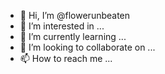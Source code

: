 - 👋 Hi, I’m @flowerunbeaten
- 👀 I’m interested in ...
- 🌱 I’m currently learning ...
- 💞️ I’m looking to collaborate on ...
- 📫 How to reach me ...

<!---
flowerunbeaten/flowerunbeaten is a ✨ special ✨ repository because its `README.md` (this file) appears on your GitHub profile.
You can click the Preview link to take a look at your changes.
--->

